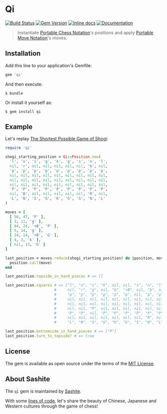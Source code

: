# Qi

[![Build Status](https://api.travis-ci.org/sashite/qi.rb.svg?branch=master)][travis]
[![Gem Version](https://badge.fury.io/rb/qi.svg)][gem]
[![Inline docs](https://inch-ci.org/github/sashite/qi.rb.svg?branch=master)][inchpages]
[![Documentation](https://img.shields.io/:yard-docs-38c800.svg)][rubydoc]

> Instantiate [Portable Chess Notation](https://developer.sashite.com/specs/portable-chess-notation)'s positions and apply [Portable Move Notation](https://developer.sashite.com/specs/portable-move-notation)'s moves.

## Installation

Add this line to your application's Gemfile:

```ruby
gem 'qi'
```

And then execute:

    $ bundle

Or install it yourself as:

    $ gem install qi

## Example

Let's replay [The Shortest Possible Game of Shogi](https://userpages.monmouth.com/~colonel/shortshogi.html):

```ruby
require 'qi'

shogi_starting_position = Qi::Position.new(
  'l', 'n', 's', 'g', 'k', 'g', 's', 'n', 'l',
  nil, 'r', nil, nil, nil, nil, nil, 'b', nil,
  'p', 'p', 'p', 'p', 'p', 'p', 'p', 'p', 'p',
  nil, nil, nil, nil, nil, nil, nil, nil, nil,
  nil, nil, nil, nil, nil, nil, nil, nil, nil,
  nil, nil, nil, nil, nil, nil, nil, nil, nil,
  'P', 'P', 'P', 'P', 'P', 'P', 'P', 'P', 'P',
  nil, 'B', nil, nil, nil, nil, nil, 'R', nil,
  'L', 'N', 'S', 'G', 'K', 'G', 'S', 'N', 'L'
)

moves = [
  [ 56, 47, 'P' ],
  [ 3, 11, 'g' ],
  [ 64, 24, '+B', 'P' ],
  [ 5, 14, 'g' ],
  [ 24, 14, '+B', 'G' ],
  [ 4, 3, 'k' ],
  [ nil, 13, 'G' ]
]

last_position = moves.reduce(shogi_starting_position) do |position, move|
  position.call(move)
end

last_position.topside_in_hand_pieces # => []

last_position.squares # => ["l", "n", "s", "k", nil, nil, "s", "n", "l",
                      #     nil, "r", "g", nil, "G", "+B", nil, "b", nil,
                      #     "p", "p", "p", "p", "p", "p", nil, "p", "p",
                      #     nil, nil, nil, nil, nil, nil, nil, nil, nil,
                      #     nil, nil, nil, nil, nil, nil, nil, nil, nil,
                      #     nil, nil, "P", nil, nil, nil, nil, nil, nil,
                      #     "P", "P", nil, "P", "P", "P", "P", "P", "P",
                      #     nil, nil, nil, nil, nil, nil, nil, "R", nil,
                      #     "L", "N", "S", "G", "K", "G", "S", "N", "L"]

last_position.bottomside_in_hand_pieces # => ["P"]
last_position.turn_to_topside? # => true
```

## License

The gem is available as open source under the terms of the [MIT License](https://opensource.org/licenses/MIT).

## About Sashite

The `qi` gem is maintained by [Sashite](https://sashite.com/).

With some [lines of code](https://github.com/sashite/), let's share the beauty of Chinese, Japanese and Western cultures through the game of chess!

[gem]: https://rubygems.org/gems/qi
[travis]: https://travis-ci.org/sashite/qi.rb
[inchpages]: https://inch-ci.org/github/sashite/qi.rb
[rubydoc]: https://rubydoc.info/gems/qi/frames
